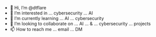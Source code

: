 - 👋 Hi, I’m @dtflare
- 👀 I’m interested in ... cybersecurity ... AI
- 🌱 I’m currently learning ... AI ... cybersecurity
- 💞️ I’m looking to collaborate on ... AI ... & ... cybersecurity ... projects
- 📫 How to reach me ... email ... DM

<!---
dtflare/dtflare is a ✨ special ✨ repository because its `README.md` (this file) appears on your GitHub profile.
You can click the Preview link to take a look at your changes.
--->

